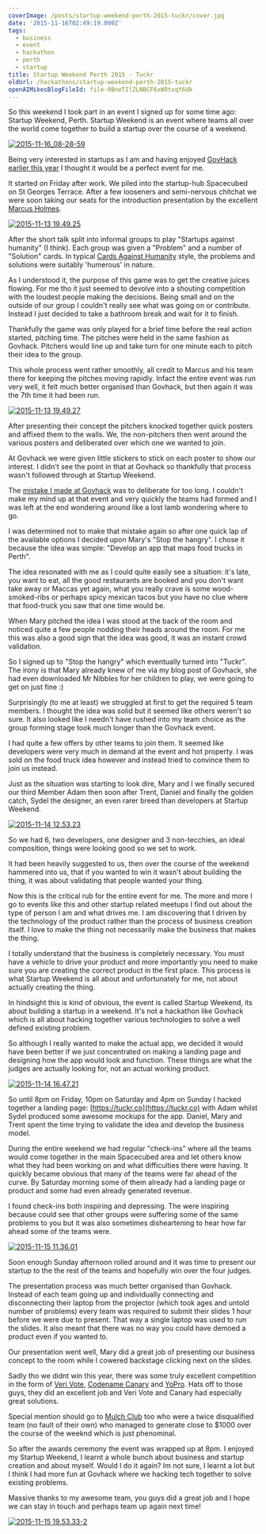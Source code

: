 ```yaml
---
coverImage: /posts/startup-weekend-perth-2015-tuckr/cover.jpg
date: '2015-11-16T02:49:19.000Z'
tags:
  - business
  - event
  - hackathon
  - perth
  - startup
title: Startup Weekend Perth 2015 - Tuckr
oldUrl: /hackathons/startup-weekend-perth-2015-tuckr
openAIMikesBlogFileId: file-0BneTIlZLNBCF6xW8txqY6Uk
---
```


So this weekend I took part in an event I signed up for some time ago: Startup Weekend, Perth. Startup Weekend is an event where teams all over the world come together to build a startup over the course of a weekend.

<!-- more -->

[![2015-11-16_08-28-59](https://www.mikecann.blog/wp-content/uploads/2015/11/2015-11-16_08-28-59-1024x615.png)](https://www.mikecann.blog/wp-content/uploads/2015/11/2015-11-16_08-28-59.png)

Being very interested in startups as I am and having enjoyed [GovHack earlier this year](https://www.mikecann.blog/portfolio/projects/govhack-2015-should-i-drive/) I thought it would be a perfect event for me.

It started on Friday after work. We piled into the startup-hub Spacecubed on St Georges Terrace. After a few looseners and semi-nervous chitchat we were soon taking our seats for the introduction presentation by the excellent [Marcus Holmes](https://www.startupnews.com.au/about/).

[![2015-11-13 19.49.25](https://www.mikecann.blog/wp-content/uploads/2015/11/2015-11-13-19.49.25-1024x768.jpg)](https://www.mikecann.blog/wp-content/uploads/2015/11/2015-11-13-19.49.25.jpg)

After the short talk split into informal groups to play "Startups against humanity" (I think). Each group was given a "Problem" and a number of "Solution" cards. In typical [Cards Against Humanity](https://cardsagainsthumanity.com/) style, the problems and solutions were suitably 'humerous' in nature.

As I understood it, the purpose of this game was to get the creative juices flowing. For me tho it just seemed to devolve into a shouting competition with the loudest people making the decisions. Being small and on the outside of our group I couldn't really see what was going on or contribute. Instead I just decided to take a bathroom break and wait for it to finish.

Thankfully the game was only played for a brief time before the real action started, pitching time. The pitches were held in the same fashion as Govhack. Pitchers would line up and take turn for one minute each to pitch their idea to the group.

This whole process went rather smoothly, all credit to Marcus and his team there for keeping the pitches moving rapidly. Infact the entire event was run very well, it felt much better organised than Govhack, but then again it was the 7th time it had been run.

[![2015-11-13 19.49.27](https://www.mikecann.blog/wp-content/uploads/2015/11/2015-11-13-19.49.271-1024x765.jpg)](https://www.mikecann.blog/wp-content/uploads/2015/11/2015-11-13-19.49.271.jpg)

After presenting their concept the pitchers knocked together quick posters and affixed them to the walls. We, the non-pitchers then went around the various posters and deliberated over which one we wanted to join.

At Govhack we were given little stickers to stick on each poster to show our interest. I didn't see the point in that at Govhack so thankfully that process wasn't followed through at Startup Weekend.

The [mistake I made at Govhack](https://www.mikecann.blog/portfolio/projects/govhack-2015-should-i-drive/) was to deliberate for too long. I couldn't make my mind up at that event and very quickly the teams had formed and I was left at the end wondering around like a lost lamb wondering where to go.

I was determined not to make that mistake again so after one quick lap of the available options I decided upon Mary's "Stop the hangry". I chose it because the idea was simple: "Develop an app that maps food trucks in Perth".

The idea resonated with me as I could quite easily see a situation: it's late, you want to eat, all the good restaurants are booked and you don't want take away or Maccas yet again, what you really crave is some wood-smoked-ribs or perhaps spicy mexican tacos but you have no clue where that food-truck you saw that one time would be.

When Mary pitched the idea I was stood at the back of the room and noticed quite a few people nodding their heads around the room. For me this was also a good sign that the idea was good, it was an instant crowd validation.

So I signed up to "Stop the hangry" which eventually turned into "Tuckr". The irony is that Mary already knew of me via my blog post of Govhack, she had even downloaded Mr Nibbles for her children to play, we were going to get on just fine :)

Surprisingly (to me at least) we struggled at first to get the required 5 team members. I thought the idea was solid but it seemed like others weren't so sure. It also looked like I needn't have rushed into my team choice as the group forming stage took much longer than the Govhack event.

I had quite a few offers by other teams to join them. It seemed like developers were very much in demand at the event and hot property. I was sold on the food truck idea however and instead tried to convince them to join us instead.

Just as the situation was starting to look dire, Mary and I we finally secured our third Member Adam then soon after Trent, Daniel and finally the golden catch, Sydel the designer, an even rarer breed than developers at Startup Weekend.

[![2015-11-14 12.53.23](https://www.mikecann.blog/wp-content/uploads/2015/11/2015-11-14-12.53.23-1024x768.jpg)](https://www.mikecann.blog/wp-content/uploads/2015/11/2015-11-14-12.53.23.jpg)

So we had 6, two developers, one designer and 3 non-tecchies, an ideal composition, things were looking good so we set to work.

It had been heavily suggested to us, then over the course of the weekend hammered into us, that if you wanted to win it wasn't about building the thing, it was about validating that people wanted your thing.

Now this is the critical rub for the entire event for me. The more and more I go to events like this and other startup related meetups I find out about the type of person I am and what drives me. I am discovering that I driven by the technology of the product rather than the process of business creation itself. I love to make the thing not necessarily make the business that makes the thing.

I totally understand that the business is completely necessary. You must have a vehicle to drive your product and more importantly you need to make sure you are creating the correct product in the first place. This process is what Startup Weekend is all about and unfortunately for me, not about actually creating the thing.

In hindsight this is kind of obvious, the event is called Startup Weekend, its about building a startup in a weekend. It's not a hackathon like Govhack which is all about hacking together various technologies to solve a well defined existing problem.

So although I really wanted to make the actual app, we decided it would have been better if we just concentrated on making a landing page and designing how the app would look and function. These things are what the judges are actually looking for, not an actual working product.

[![2015-11-14 16.47.21](https://www.mikecann.blog/wp-content/uploads/2015/11/2015-11-14-16.47.21-1024x768.jpg)](https://www.mikecann.blog/wp-content/uploads/2015/11/2015-11-14-16.47.21.jpg)

So until 8pm on Friday, 10pm on Saturday and 4pm on Sunday I hacked together a landing page: [https://tuckr.co](https://tuckr.co) with Adam whilst Sydel produced some awesome mockups for the app. Daniel, Mary and Trent spent the time trying to validate the idea and develop the business model.

During the entire weekend we had regular "check-ins" where all the teams would come together in the main Spacecubed area and let others know what they had been working on and what difficulties there were having. It quickly became obvious that many of the teams were far ahead of the curve. By Saturday morning some of them already had a landing page or product and some had even already generated revenue.

I found check-ins both inspiring and depressing. The were inspiring because could see that other groups were suffering some of the same problems to you but it was also sometimes disheartening to hear how far ahead some of the teams were.

[![2015-11-15 11.36.01](https://www.mikecann.blog/wp-content/uploads/2015/11/2015-11-15-11.36.01-1024x768.jpg)](https://www.mikecann.blog/wp-content/uploads/2015/11/2015-11-15-11.36.01.jpg)

Soon enough Sunday afternoon rolled around and it was time to present our startup to the the rest of the teams and hopefully win over the four judges.

The presentation process was much better organised than Govhack. Instead of each team going up and individually connecting and disconnecting their laptop from the projector (which took ages and untold number of problems) every team was required to submit their slides 1 hour before we were due to present. That way a single laptop was used to run the slides. It also meant that there was no way you could have demoed a product even if you wanted to.

Our presentation went well, Mary did a great job of presenting our business concept to the room while I cowered backstage clicking next on the slides.

Sadly tho we didnt win this year, there was some truly excellent competition in the form of [Veri Vote](https://veri.vote/), [Codename Canary](https://codenamecanary.github.io/) and [YoPro](https://twitter.com/yoproapp). Hats off to those guys, they did an excellent job and Veri Vote and Canary had especially great solutions.

Special mention should go to [Mulch Club](https://www.mulchclub.co/) too who were a twice disqualified team (no fault of their own) who managed to generate close to \$1000 over the course of the weeknd which is just phenominal.

So after the awards ceremony the event was wrapped up at 8pm. I enjoyed my Startup Weekend, I learnt a whole bunch about business and startup creation and about myself. Would I do it again? Im not sure, I learnt a lot but I think I had more fun at Govhack where we hacking tech together to solve existing problems.

Massive thanks to my awesome team, you guys did a great job and I hope we can stay in touch and perhaps team up again next time!

[![2015-11-15 19.53.33-2](https://www.mikecann.blog/wp-content/uploads/2015/11/2015-11-15-19.53.33-2-1024x768.jpg)](https://www.mikecann.blog/wp-content/uploads/2015/11/2015-11-15-19.53.33-2.jpg)
